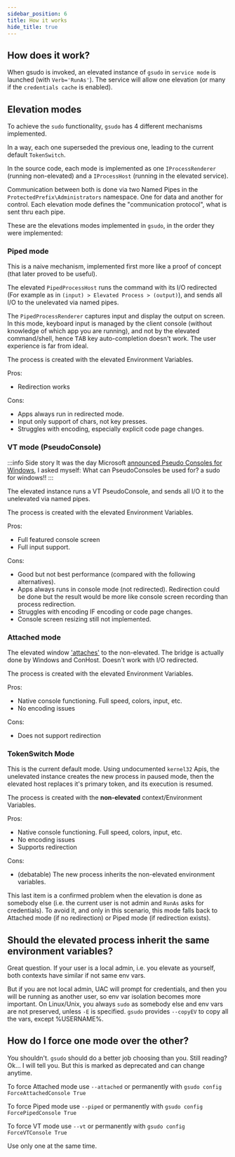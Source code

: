 ```yaml
---
sidebar_position: 6
title: How it works
hide_title: true
---
```


## How does it work?

When gsudo is invoked, an elevated instance of `gsudo` in `service mode` is launched (with `Verb='RunAs'`). The service will allow one elevation (or many if the `credentials cache` is enabled).

## Elevation modes

To achieve the `sudo` functionality, `gsudo` has 4 different mechanisms implemented.

In a way, each one superseded the previous one, leading to the current default `TokenSwitch`.

In the source code, each mode is implemented as one `IProcessRenderer` (running non-elevated) and a `IProcessHost` (running in the elevated service).

Communication between both is done via two Named Pipes in the `ProtectedPrefix\Administrators` namespace. One for data and another for control. Each elevation mode defines the "communication protocol", what is sent thru each pipe.

These are the elevations modes implemented in `gsudo`, in the order they were implemented:

### Piped mode

This is a naive mechanism, implemented first more like a proof of concept (that later proved to be useful).

The elevated `PipedProcessHost` runs the command with its I/O redirected (For example as in `(input) > Elevated Process > (output)`), and sends all I/O to the unelevated via named pipes. 

The `PipedProcessRenderer` captures input and display the output on screen. In this mode, keyboard input is managed by the client console (without knowledge of which app you are running), and not by the elevated command/shell, hence <kbd>TAB</kbd> key auto-completion doesn't work. The user experience is far from ideal.

The process is created with the elevated Environment Variables.

Pros: 

- Redirection works

Cons:

- Apps always run in redirected mode.
- Input only support of chars, not key presses.
- Struggles with encoding, especially explicit code page changes.

### VT mode (PseudoConsole)

:::info Side story
It was the day Microsoft [announced Pseudo Consoles for Windows](https://devblogs.microsoft.com/commandline/windows-command-line-introducing-the-windows-pseudo-console-conpty/), I asked myself: What can PseudoConsoles be used for? a sudo for windows!!
:::

The elevated instance runs a VT PseudoConsole, and sends all I/O it to the unelevated via named pipes.

The process is created with the elevated Environment Variables.

Pros:

- Full featured console screen
- Full input support.

Cons:

- Good but not best performance (compared with the following alternatives).
- Apps always runs in console mode (not redirected). Redirection could be done but the result would be more like console screen recording than process redirection.
- Struggles with encoding IF encoding or code page changes.
- Console screen resizing still not implemented.

### Attached mode

The elevated window ['attaches'](https://docs.microsoft.com/en-us/windows/console/attachconsole) to the non-elevated. The bridge is actually done by Windows and ConHost. Doesn't work with I/O redirected.

The process is created with the elevated Environment Variables.

Pros:

- Native console functioning. Full speed, colors, input, etc.
- No encoding issues
  
Cons:

- Does not support redirection

### TokenSwitch Mode

This is the current default mode. Using undocumented `kernel32` Apis, the unelevated instance creates the new process in paused mode, then the elevated host replaces it's primary token, and its execution is resumed.

The process is created with the **non-elevated** context/Environment Variables.

Pros:

- Native console functioning. Full speed, colors, input, etc.
- No encoding issues
- Supports redirection
  
Cons:

- (debatable) The new process inherits the non-elevated environment variables.

This last item is a confirmed problem when the elevation is done as somebody else (i.e. the current user is not admin and `RunAs` asks for credentials). To avoid it, and only in this scenario, this mode falls back to Attached mode (if no redirection) or Piped mode (if redirection exists).

## Should the elevated process inherit the same environment variables?

Great question. If your user is a local admin, i.e. you elevate as yourself, both contexts have similar if not same env vars.

But if you are not local admin, UAC will prompt for credentials, and then you will be running as another user, so env var isolation becomes more important. On Linux/Unix, you always `sudo` as somebody else and env vars are not preserved, unless `-E` is specified. `gsudo` provides `--copyEV` to copy all the vars, except %USERNAME%.

## How do I force one mode over the other?

You shouldn't. `gsudo` should do a better job choosing than you. Still reading? Ok... I will tell you. But this is marked as deprecated and can change anytime.

To force Attached mode use `--attached` or permanently with `gsudo config ForceAttachedConsole True`

To force Piped mode use `--piped` or permanently with `gsudo config ForcePipedConsole True`

To force VT mode use `--vt` or permanently with `gsudo config ForceVTConsole True`

Use only one at the same time.
